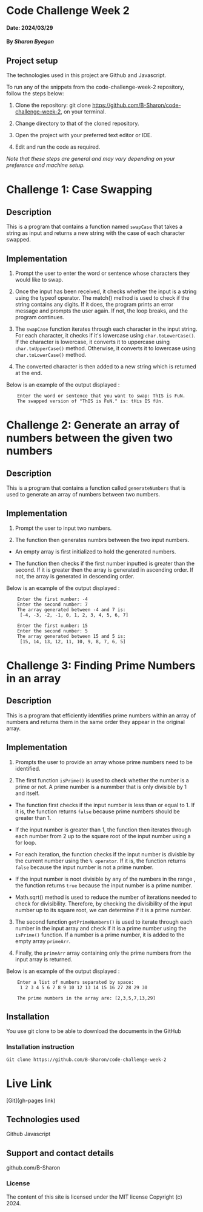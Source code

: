 

# Code Challenge Week 2

#### Date: 2024/03/29

#### By *Sharon Byegon*

## Project setup
The technologies used in this project are Github and Javascript.

To run any of the snippets from the code-challenge-week-2 repository, follow the steps below:

1. Clone the repository: git clone https://github.com/B-Sharon/code-challenge-week-2, on your terminal.

2. Change directory to that of the cloned repository.

3. Open the project with your preferred text editor or IDE.

4. Edit and run the code as required.

*Note that these steps are general and may vary depending on your preference and machine setup.*



# Challenge 1:  Case Swapping
## Description
This is a program that contains a function named ``swapCase`` that takes a string as input and returns a new string with the case of each character swapped.

## Implementation
1. Prompt the user to enter the word or sentence whose characters they would like to swap.

2. Once the input has been received, it checks whether the input is a string using the typeof operator. The match() method is used to check if the string contains any digits. If it does, the program prints an error message and prompts the user again. If not, the loop breaks, and the program continues.

3. The ``swapCase`` function iterates through each character in the input string. For each character, it checks if it's lowercase using ``char.toLowerCase()``. If the character is lowercase, it converts it to uppercase using ``char.toUpperCase()`` method. Otherwise, it converts it to lowercase using ``char.toLowerCase()`` method. 

4. The converted character is then added to a new string which is returned at the end.

Below is an example of the output displayed :

```
    Enter the word or sentence that you want to swap: ThIS is FuN.
    The swapped version of "ThIS is FuN." is: tHis IS fUn.
```




# Challenge 2:  Generate an array of numbers between the given two numbers

## Description
This is a program that contains a function called ``generateNumbers`` that is used to generate an array of numbers between two numbers. 

## Implementation
1. Prompt the user to input two numbers.

2. The function then generates numbrs between the two input numbers.
   
- An empty array is first initialized to hold the generated numbers.

- The function then checks if the first number inputted is greater than the second. If it is greater then the array is generated in ascending order. If not, the array is generated in descending order.


Below is an example of the output displayed :
```
    Enter the first number: -4
    Enter the second number: 7
    The array generated between -4 and 7 is:
     [-4, -3, -2, -1, 0, 1, 2, 3, 4, 5, 6, 7]

    Enter the first number: 15
    Enter the second number: 5
    The array generated between 15 and 5 is:
     [15, 14, 13, 12, 11, 10, 9, 8, 7, 6, 5]
```

# Challenge 3: Finding Prime Numbers in an array

## Description
This is a program that efficiently identifies prime numbers within an array of numbers and returns them in the same order they appear in the original array. 


## Implementation
1. Prompts the user to provide an array whose prime numbers need to be identified.
   
2. The first function ``isPrime()`` is used to check whether the number is a prime or not. A prime number is a nummber that is only divisible by 1 and itself.

- The function first checks if the input number is less than or equal to 1. If it is, the function returns ``false`` because prime  numbers should be greater than 1.

- If the input number is greater than 1, the function then iterates through each number from 2 up to the square root of the input number using a for loop.

- For each iteration, the function checks if the input number is divisble by the current number using the ``% operator``. If it is, the function returns ``false`` because the input number is not a prime number.

- If the input number is noot divisible by any of the numbers in the range , the function returns ``true`` because the input number is a prime number.

- Math.sqrt() method is used to reduce the number of iterations needed to check for divisibility. Therefore, by checking the divisibility of the input number up to its square root, we can determine if it is a prime number.
   
3. The second function ``getPrimeNumbers()`` is used to iterate through each number in the input array and check if it is a prime number using the ``isPrime()`` function. If a number is a prime number, it is added to the empty array ``primeArr``.

4. Finally, the ``primeArr`` array containing only the prime numbers from the input array is returned.



Below is an example of the output displayed :
```
    Enter a list of numbers separated by space:
     1 2 3 4 5 6 7 8 9 10 12 13 14 15 16 27 28 29 30

    The prime numbers in the array are: [2,3,5,7,13,29]
```



## Installation
You use git clone to be able to download the documents in the GitHub

### Installation instruction
```
Git clone https://github.com/B-Sharon/code-challenge-week-2

```

# Live Link
[Git](gh-pages link)

## Technologies used
Github
Javascript

## Support and contact details
github.com/B-Sharon

### License
The content of this site is licensed under the MIT license
Copyright (c) 2024.


